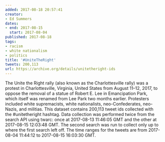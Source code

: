 ```yaml
---
added: 2017-08-18 20:57:41
creator:
- Ed Summers
dates:
- end: 2017-08-15
  start: 2017-08-04
published: 2017-08-18
tags:
- racism
- white nationalism
- politics
title: '#UniteTheRight'
tweets: 200,113
url: https://archive.org/details/unitetheright-ids
---
```


The Unite the Right rally (also known as the Charlottesville rally) was a protest in Charlottesville, Virginia, United States from August 11–12, 2017, to oppose the removal of a statue of Robert E. Lee in Emancipation Park, which itself was renamed from Lee Park two months earlier. Protesters included white supremacists, white nationalists, neo-Confederates, neo-Nazis, and militias. This dataset contains 200,113 tweet ids collected with the #unitetheright hashtag. Data collection was performed twice from the search API using twarc: once at 2017-08-13 11:46:05 GMT and the other at 2017-08-15 12:03:48 GMT. The second search was run to collect only up to where the first search left off. The time ranges for the tweets are from 2017-08-04 11:44:12 to 2017-08-15 16:03:30 GMT.
